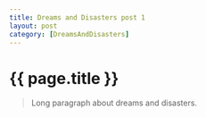 ```yaml
---
title: Dreams and Disasters post 1
layout: post
category: [DreamsAndDisasters]
---
```


# {{ page.title }}

>Long paragraph about dreams and disasters.


